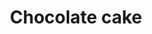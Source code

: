 ---
title: Chocolate cake
categories: treats
featured_image: /images/recipes/chocolatecake.jpeg
recipe:
  servings: serves 12
  ingredients_markdown: |-
    * 225g self-raising flour
    * 1 tsp bicarbonate soda
    * ½ tsp sea salt
    * 180g caster sugar
    * 30g cocoa powder
    * 15ml fresh squeezed lemon juice
    * 250ml non-dairy milk (oat or soya)
    * 2 tsp vanilla extract
    * 80ml vegetable oil 
    * 1 tbsp apple cider vinegar
    * 6 tbsp aquafaba

  directions_markdown: |-
    1. Preheat the oven to 180°C. Spray a cake pan with non-stick spray and line the bottom with parchment paper. Set aside.
 
    2. Sift the flour into a mixing bowl. Add the baking soda, salt, cocoa powder and sugar.
    
    3. To make the vegan buttermilk, add the lemon juice to a measuring jug, followed by the milk. Leave it to sit for two minutes - it will curdle into buttermilk.

    4. Add the aquafaba, vegan buttermilk, vanilla, oil, and apple cider vinegar into the mixing bowl and mix in. Mix until there are no large lumps remaining.

    5. Pour the batter into the cake pan and bake for 30 minutes. Insert a skewer into the center - if it comes out clean, it is cooked.

    6. Transfer to a wire cooling rack and allow to cool completely before frosting.
---